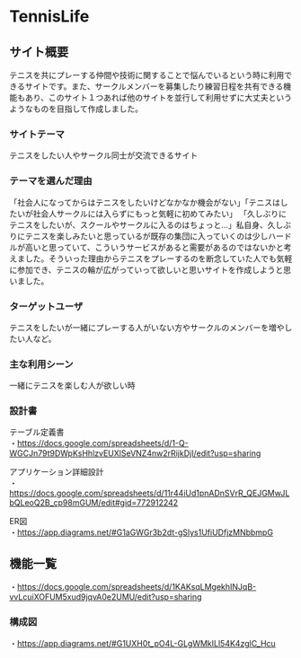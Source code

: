 # TennisLife

## サイト概要
テニスを共にプレーする仲間や技術に関することで悩んでいるという時に利用できるサイトです。また、サークルメンバーを募集したり練習日程を共有できる機能もあり、このサイト１つあれば他のサイトを並行して利用せずに大丈夫というようなものを目指して作成しました。

### サイトテーマ
テニスをしたい人やサークル同士が交流できるサイト

### テーマを選んだ理由
「社会人になってからはテニスをしたいけどなかなか機会がない」「テニスはしたいが社会人サークルには入らずにもっと気軽に初めてみたい」 「久しぶりにテニスをしたいが、スクールやサークルに入るのはちょっと…」私自身、久しぶりにテニスを楽しみたいと思っているが既存の集団に入っていくのは少しハードルが高いと思っていて、こういうサービスがあると需要があるのではないかと考えました。そういった理由からテニスをプレーするのを断念していた人でも気軽に参加でき、テニスの輪が広がっていって欲しいと思いサイトを作成しようと思いました。

### ターゲットユーザ
テニスをしたいが一緒にプレーする人がいない方やサークルのメンバーを増やしたい人など。

### 主な利用シーン
一緒にテニスを楽しむ人が欲しい時

### 設計書

 テーブル定義書<br>
 ・<https://docs.google.com/spreadsheets/d/1-Q-WGCJn79t9DWpKsHhlzvEUXlSeVNZ4nw2rRijkDjI/edit?usp=sharing>

 アプリケーション詳細設計<br>
 ・<https://docs.google.com/spreadsheets/d/11r44iUd1pnADnSVrR_QEJGMwJLbQLeoQ2B_cp98mGUM/edit#gid=772912242>

 ER図<br>
 ・<https://app.diagrams.net/#G1aGWGr3b2dt-gSlys1UfiUDfjzMNbbmpG>

## 機能一覧
・<https://docs.google.com/spreadsheets/d/1KAKsqLMgekhINJqB-vvLcuiXOFUM5xud9jqvA0e2UMU/edit?usp=sharing>

### 構成図
・<https://app.diagrams.net/#G1UXH0t_pO4L-GLgWMkILl54K4zglC_Hcu>
